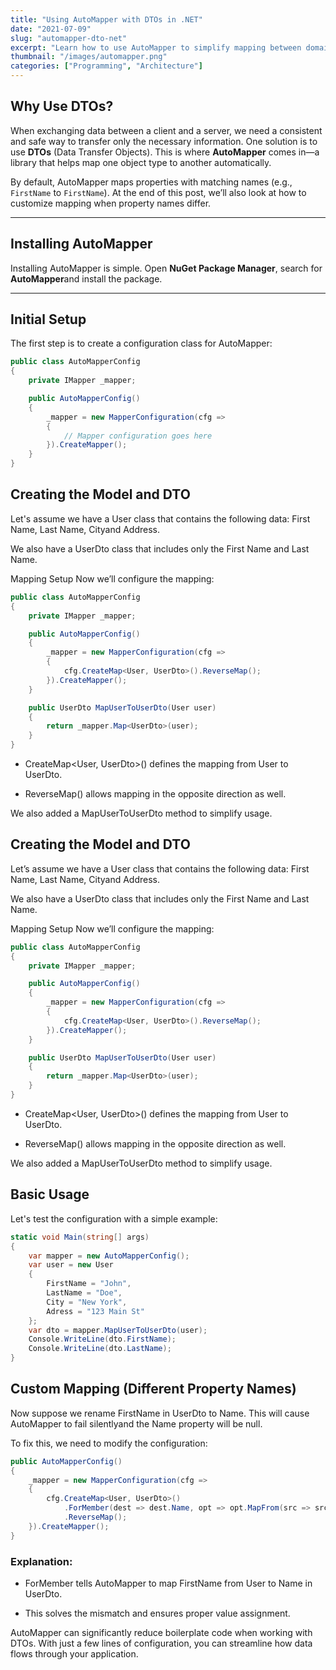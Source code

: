 ```yaml
---
title: "Using AutoMapper with DTOs in .NET"
date: "2021-07-09"
slug: "automapper-dto-net"
excerpt: "Learn how to use AutoMapper to simplify mapping between domain models and DTOs in .NET applications."
thumbnail: "/images/automapper.png"
categories: ["Programming", "Architecture"]
---
```


## Why Use DTOs?

When exchanging data between a client and a server, we need a consistent and safe way to transfer only the necessary information. One solution is to use **DTOs** (Data Transfer Objects). This is where **AutoMapper** comes in—a library that helps map one object type to another automatically.

By default, AutoMapper maps properties with matching names (e.g., `FirstName` to `FirstName`). At the end of this post, we’ll also look at how to customize mapping when property names differ.

---

## Installing AutoMapper

Installing AutoMapper is simple. Open **NuGet Package Manager**, search for **AutoMapper**and install the package.

---

## Initial Setup

The first step is to create a configuration class for AutoMapper:

```csharp
public class AutoMapperConfig
{
    private IMapper _mapper;

    public AutoMapperConfig()
    {
        _mapper = new MapperConfiguration(cfg =>
        {
            // Mapper configuration goes here
        }).CreateMapper();
    }
}
```

## Creating the Model and DTO
Let's assume we have a User class that contains the following data: First Name, Last Name, Cityand Address.

We also have a UserDto class that includes only the First Name and Last Name.

Mapping Setup
Now we’ll configure the mapping:

```csharp
public class AutoMapperConfig
{
    private IMapper _mapper;

    public AutoMapperConfig()
    {
        _mapper = new MapperConfiguration(cfg =>
        {
            cfg.CreateMap<User, UserDto>().ReverseMap();
        }).CreateMapper();
    }

    public UserDto MapUserToUserDto(User user)
    {
        return _mapper.Map<UserDto>(user);
    }
}
```
- CreateMap<User, UserDto>() defines the mapping from User to UserDto.

- ReverseMap() allows mapping in the opposite direction as well.

We also added a MapUserToUserDto method to simplify usage.

## Creating the Model and DTO
Let’s assume we have a User class that contains the following data: First Name, Last Name, Cityand Address.

We also have a UserDto class that includes only the First Name and Last Name.

Mapping Setup
Now we’ll configure the mapping:

```csharp
public class AutoMapperConfig
{
    private IMapper _mapper;

    public AutoMapperConfig()
    {
        _mapper = new MapperConfiguration(cfg =>
        {
            cfg.CreateMap<User, UserDto>().ReverseMap();
        }).CreateMapper();
    }

    public UserDto MapUserToUserDto(User user)
    {
        return _mapper.Map<UserDto>(user);
    }
}
```

- CreateMap<User, UserDto>() defines the mapping from User to UserDto.

- ReverseMap() allows mapping in the opposite direction as well.

We also added a MapUserToUserDto method to simplify usage.

## Basic Usage
Let's test the configuration with a simple example:

```csharp
static void Main(string[] args)
{
    var mapper = new AutoMapperConfig();
    var user = new User
    {
        FirstName = "John",
        LastName = "Doe",
        City = "New York",
        Adress = "123 Main St"
    };
    var dto = mapper.MapUserToUserDto(user);
    Console.WriteLine(dto.FirstName);
    Console.WriteLine(dto.LastName);
}
```

## Custom Mapping (Different Property Names)
Now suppose we rename FirstName in UserDto to Name. This will cause AutoMapper to fail silentlyand the Name property will be null.

To fix this, we need to modify the configuration:

```csharp
public AutoMapperConfig()
{
    _mapper = new MapperConfiguration(cfg =>
    {
        cfg.CreateMap<User, UserDto>()
            .ForMember(dest => dest.Name, opt => opt.MapFrom(src => src.FirstName))
            .ReverseMap();
    }).CreateMapper();
}
```

### Explanation:
- ForMember tells AutoMapper to map FirstName from User to Name in UserDto.

- This solves the mismatch and ensures proper value assignment.

AutoMapper can significantly reduce boilerplate code when working with DTOs. With just a few lines of configuration, you can streamline how data flows through your application.